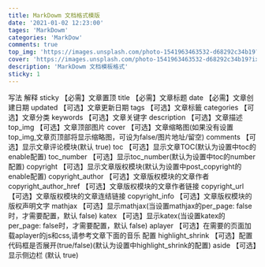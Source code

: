```yaml
---
title: MarkDowm 文档格式模版
date: '2021-01-02 12:23:00'
tages: 'MarkDowm'
categories: 'MarkDow'
comments: true
top_img: 'https://images.unsplash.com/photo-1541963463532-d68292c34b19?ixid=MnwxMjA3fDB8MHxzZWFyY2h8Mnx8Ym9va3xlbnwwfHwwfHw%3D&ixlib=rb-1.2.1&auto=format&fit=crop&w=800&q=60'
cover: 'https://images.unsplash.com/photo-1541963463532-d68292c34b19?ixid=MnwxMjA3fDB8MHxzZWFyY2h8Mnx8Ym9va3xlbnwwfHwwfHw%3D&ixlib=rb-1.2.1&auto=format&fit=crop&w=800&q=60'
description: 'MarkDowm 文档模板格式'
sticky: 1
---
```


写法	解释
sticky  【必需】文章置顶
title	【必需】文章标题
date	【必需】文章创建日期
updated	【可选】文章更新日期
tags	【可选】文章标籤
categories	【可选】文章分类
keywords	【可选】文章关键字
description	【可选】文章描述
top_img	【可选】文章顶部图片
cover	【可选】文章缩略图(如果没有设置top_img,文章页顶部将显示缩略图，可设为false/图片地址/留空)
comments	【可选】显示文章评论模块(默认 true)
toc	【可选】显示文章TOC(默认为设置中toc的enable配置)
toc_number	【可选】显示toc_number(默认为设置中toc的number配置)
copyright	【可选】显示文章版权模块(默认为设置中post_copyright的enable配置)
copyright_author	【可选】文章版权模块的文章作者
copyright_author_href	【可选】文章版权模块的文章作者链接
copyright_url	【可选】文章版权模块的文章连结链接
copyright_info	【可选】文章版权模块的版权声明文字
mathjax	【可选】显示mathjax(当设置mathjax的per_page: false时，才需要配置，默认 false)
katex	【可选】显示katex(当设置katex的per_page: false时，才需要配置，默认 false)
aplayer	【可选】在需要的页面加载aplayer的js和css,请参考文章下面的音乐 配置
highlight_shrink	【可选】配置代码框是否展开(true/false)(默认为设置中highlight_shrink的配置)
aside	【可选】显示侧边栏 (默认 true)
